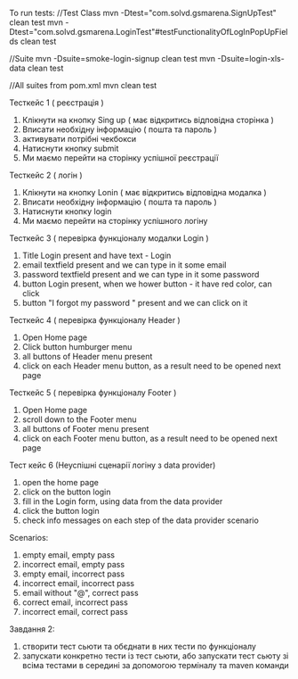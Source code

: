 To run tests:
//Test Class
mvn -Dtest="com.solvd.gsmarena.SignUpTest" clean test
mvn -Dtest="com.solvd.gsmarena.LoginTest"#testFunctionalityOfLogInPopUpFields clean test

//Suite
mvn -Dsuite=smoke-login-signup clean test
mvn -Dsuite=login-xls-data clean test


//All suites from pom.xml
mvn clean test

Тесткейс 1 ( реєстрація )
1. Клікнути на кнопку Sing up ( має відкритись відповідна сторінка )
2. Вписати необхідну інформацію ( пошта та пароль )
3. активувати потрібні чекбокси
4. Натиснути кнопку submit
5. Ми маємо перейти на сторінку успішної реєстрації


Тесткейс 2 ( логін )
1. Клікнути на кнопку Lonin ( має відкритись відповідна модалка )
2. Вписати необхідну інформацію ( пошта та пароль )
3. Натиснути кнопку login
5. Ми маємо перейти на сторінку успішного логіну


Тесткейс 3 ( перевірка функціоналу модалки Login )
1. Title Login present and have text - Login
2. email textfield present and we can type in it some email
3. password textfield present and we can type in it some password
4. button Login present, when we hower button - it have red color, can click
5. button "I forgot my password " present and we can click on it


Тесткейс 4 ( перевірка функціоналу Header )
1. Open Home page
2. Click button humburger menu
3. all buttons of Header menu present
4. click on each Header menu button, as a result need to be opened next page


Тесткейс 5 ( перевірка функціоналу Footer )
1. Open Home page
2. scroll down to the Footer menu
3. all buttons of Footer menu present
4. click on each Footer menu button, as a result need to be opened next page
   

Тест кейс 6 (Неуспішні сценарії логіну з data provider)
1. open the home page
2. click on the button login
3. fill in the Login form, using data from the data provider
4. click the button login
5. check info messages on each step of the data provider scenario

Scenarios:

1. empty email, empty pass
2. incorrect email, empty pass
3. empty email, incorrect pass
4. incorrect email, incorrect pass
5. email without "@", correct pass
6. correct email, incorrect pass
7. incorrect email, correct pass

Завдання 2:

1. створити тест сьюти та обєднати в них тести по функціоналу
2. запускати конкретно тести із тест сьюти, або запускати тест сьюту зі всіма тестами в середині за допомогою терміналу та maven команди